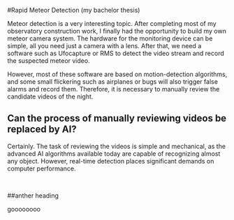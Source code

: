 #Rapid Meteor Detection (my bachelor thesis)

Meteor detection is a very interesting topic. After completing most of my observatory construction work, 
I finally had the opportunity to build my own meteor camera system. The hardware for the monitoring device 
can be simple, all you need just a camera with a lens. After that, we need a software such as Ufocapture 
or RMS to detect the video stream and record the suspected meteor video.

However, most of these software are based on motion-detection algorithms, and some small flickering such as 
airplanes or bugs will also trigger false alarms and record them. Therefore, it is necessary to manually 
review the candidate videos of the night.

## Can the process of manually reviewing videos be replaced by AI?
Certainly. The task of reviewing the videos is simple and mechanical, as the advanced AI algorithms available 
today are capable of recognizing almost any object. However, real-time detection places significant demands on 
computer performance.


<br>






##anther heading

goooooooo